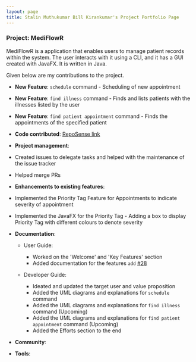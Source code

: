 ```yaml
---
layout: page
title: Stalin Muthukumar Bill Kirankumar's Project Portfolio Page
---
```


### Project: MediFlowR

MediFlowR is a application that enables users to manage patient records within the system.
The user interacts with it using a CLI, and it has a GUI created with JavaFX. It is written in Java.

Given below are my contributions to the project.

* **New Feature**: `schedule` command - Scheduling of new appointment 
* **New Feature**: `find illness` command - Finds and lists patients with the illnesses listed by the user
* **New Feature**: `find patient appointment` command - Finds the appointments of the specified patient

* **Code contributed**: [RepoSense link](https://nus-cs2103-ay2324s1.github.io/tp-dashboard/?search=billieboy7&breakdown=true)

* **Project management**:
* Created issues to delegate tasks and helped with the maintenance of the issue tracker
* Helped merge PRs

* **Enhancements to existing features**:
* Implemented the Priority Tag Feature for Appointments to indicate severity of appointment
* Implemented the JavaFX for the Priority Tag - Adding a box to display Priority Tag with different colours to denote severity

* **Documentation**:
  * User Guide:
    * Worked on the 'Welcome' and 'Key Features' section
    * Added documentation for the features `add` [\#28](https://github.com/AY2324S1-CS2103T-T08-4/tp/pull/28)
  
  * Developer Guide:
    * Ideated and updated the target user and value proposition
    * Added the UML diagrams and explanations for `schedule` command
    * Added the UML diagrams and explanations for `find illness` command (Upcoming)
    * Added the UML diagrams and explanations for `find patient appointment` command (Upcoming)
    * Added the Efforts section to the end 

* **Community**:

* **Tools**:
